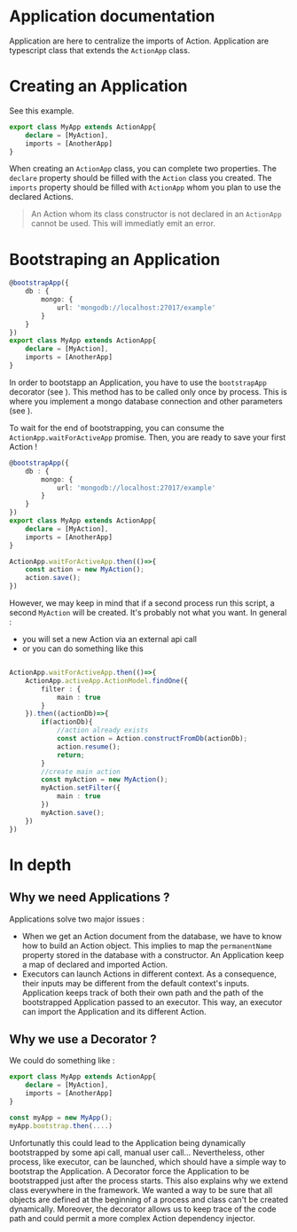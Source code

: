 # Application documentation

Application are here to centralize the imports of Action.
Application are typescript class that extends the `ActionApp` class.


# Creating an Application

See this example.

```typescript
export class MyApp extends ActionApp{
    declare = [MyAction],
    imports = [AnotherApp]
}
```

When creating an `ActionApp` class, you can complete two properties.
The `declare` property should be filled with the `Action` class you created. 
The `imports` property should be filled with `ActionApp` whom you plan to use the declared Actions.

> An Action whom its class constructor is not declared in an `ActionApp` cannot be used. This will immediatly emit an error.


# Bootstraping an Application

```typescript 
@bootstrapApp({
    db : {
        mongo: {
            url: 'mongodb://localhost:27017/example'
        }
    }
})
export class MyApp extends ActionApp{
    declare = [MyAction],
    imports = [AnotherApp]
}
```

In order to bootstapp an Application, you have to use the `bootstrapApp` decorator (see ). This method has to be called only once by process.
This is where you implement a mongo database connection and other parameters (see ).

To wait for the end of bootstrapping, you can consume the `ActionApp.waitForActiveApp` promise. Then, you are ready to save your first Action !

```typescript
@bootstrapApp({
    db : {
        mongo: {
            url: 'mongodb://localhost:27017/example'
        }
    }
})
export class MyApp extends ActionApp{
    declare = [MyAction],
    imports = [AnotherApp]
}

ActionApp.waitForActiveApp.then(()=>{
    const action = new MyAction();
    action.save();
})
```

However, we may keep in mind that if a second process run this script, a second `MyAction` will be created. It's probably not what you want.
In general :
- you will set a new Action via an external api call
- or you can do something like this 
```typescript

ActionApp.waitForActiveApp.then(()=>{
    ActionApp.activeApp.ActionModel.findOne({
        filter : {
            main : true
        }
    }).then((actionDb)=>{
        if(actionDb){
            //action already exists
            const action = Action.constructFromDb(actionDb);
            action.resume();
            return;
        }
        //create main action
        const myAction = new MyAction();
        myAction.setFilter({
            main : true
        })
        myAction.save();
    })
})

```






# In depth

## Why we need Applications ?

Applications solve two major issues :
- When we get an Action document from the database, we have to know how to build an Action object. This implies to map the `permanentName` property stored in the database with a constructor. An Application keep a map of declared and imported Action.
- Executors can launch Actions in different context. As a consequence, their inputs may be different from the default context's inputs. Application keeps track of both their own path and the path of the bootstrapped Application passed to an executor. This way, an executor can import the Application and its different Action.


## Why we use a Decorator ?

We could do something like :

```typescript 
export class MyApp extends ActionApp{
    declare = [MyAction],
    imports = [AnotherApp]
}

const myApp = new MyApp();
myApp.bootstrap.then(....)
```
Unfortunatly this could lead to the Application being dynamically bootstrapped by some api call, manual user call... 
Nevertheless, other process, like executor, can be launched, which should have a simple way to bootstrap the Application.
A Decorator force the Application to be bootstrapped just after the process starts. 
This also explains why we extend class everywhere in the framework. We wanted a way to be sure that all objects are defined at the beginning of a process and class can't be created dynamically.
Moreover, the decorator allows us to keep trace of the code path and could permit a more complex Action dependency injector.
